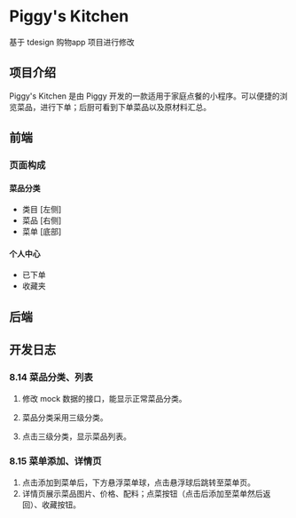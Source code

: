# Piggy's Kitchen
基于 tdesign 购物app 项目进行修改
## 项目介绍
Piggy's Kitchen 是由 Piggy 开发的一款适用于家庭点餐的小程序。可以便捷的浏览菜品，进行下单；后厨可看到下单菜品以及原材料汇总。

## 前端

### 页面构成
#### 菜品分类
- 类目 [左侧]
- 菜品 [右侧]
- 菜单 [底部]
#### 个人中心
- 已下单
- 收藏夹

## 后端

## 开发日志

### 8.14 菜品分类、列表
1. 修改 mock 数据的接口，能显示正常菜品分类。

2. 菜品分类采用三级分类。
3. 点击三级分类，显示菜品列表。

### 8.15 菜单添加、详情页
1. 点击添加到菜单后，下方悬浮菜单球，点击悬浮球后跳转至菜单页。
2. 详情页展示菜品图片、价格、配料；点菜按钮（点击后添加至菜单然后返回）、收藏按钮。





